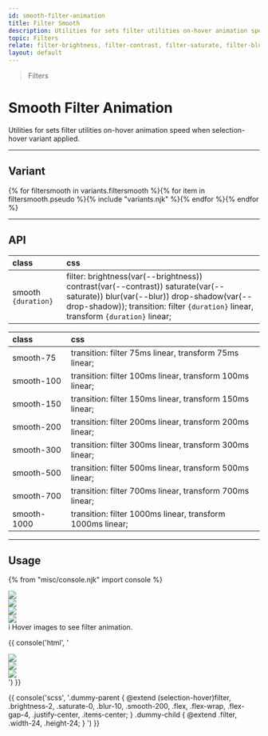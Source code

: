 ```yaml
---
id: smooth-filter-animation
title: Filter Smooth
description: Utilities for sets filter utilities on-hover animation speed when selection-hover variant applied.
topic: Filters
relate: filter-brightness, filter-contrast, filter-saturate, filter-blur
layout: default
---
```


> Filters

# Smooth Filter Animation

Utilities for sets filter utilities on-hover animation speed when selection-hover variant applied.

---

## Variant

<div class="flex flex-gap-2 flex-wrap justify-start items-center">{% for filtersmooth in variants.filtersmooth %}{% for item in filtersmooth.pseudo %}{% include "variants.njk" %}{% endfor %}{% endfor %}</div>

---

## API

| <span class="padding-x-3 padding-y-1 text-white bg-shade-granite-5 font-semibold curve-border-md">class</span> | <span class="padding-x-3 padding-y-1 text-white bg-shade-granite-5 font-semibold curve-border-md">css</span> |
|:--|:--|
| smooth `{duration}` | filter: brightness(var(--brightness)) contrast(var(--contrast)) saturate(var(--saturate)) blur(var(--blur)) drop-shadow(var(--drop-shadow)); transition: filter `{duration}` linear, transform `{duration}` linear; |

| <span class="padding-x-3 padding-y-1 text-white bg-shade-granite-5 font-semibold curve-border-md">class</span> | <span class="padding-x-3 padding-y-1 text-white bg-shade-granite-5 font-semibold curve-border-md">css</span> |
|:--|:--|
| smooth-75 | transition: filter 75ms linear, transform 75ms linear; |
| smooth-100 | transition: filter 100ms linear, transform 100ms linear; |
| smooth-150 | transition: filter 150ms linear, transform 150ms linear; |
| smooth-200 | transition: filter 200ms linear, transform 200ms linear; |
| smooth-300 | transition: filter 300ms linear, transform 300ms linear; |
| smooth-500 | transition: filter 500ms linear, transform 500ms linear; |
| smooth-700 | transition: filter 700ms linear, transform 700ms linear; |
| smooth-1000 | transition: filter 1000ms linear, transform 1000ms linear; |

---

## Usage

{% from "misc/console.njk" import console %}

<div class="padding-x-4 margin-y-4 margin-x-auto">
  <div class="flex flex-column justify-center items-center">
    <div class="(selection-hover)filter brightness-2 saturate-0 blur-10 smooth-200 ... flex flex-wrap flex-gap-4 justify-center items-center">
      <div class="transform (hover)scale-125 ... transition duration-700 ease-in-out .... cursor-pointer">
        <img class="width-24 height-24 ... object-cover object-center ... bg-tint-granite-1 ... curve-border-lg ... shadow ... filter saturate-4" src="https://picsum.photos/100?random=1">
      </div>
      <div class="transform (hover)scale-125 ... transition duration-700 ease-in-out ... cursor-pointer">
        <img class="width-24 height-24 ... object-cover object-center ... bg-tint-granite-1 ... curve-border-lg ... shadow ... filter saturate-4" src="https://picsum.photos/100?random=2">
      </div>
      <div class="transform (hover)scale-125 ... transition duration-700 ease-in-out ... cursor-pointer">
        <img class="width-24 height-24 ... object-cover object-center ... bg-tint-granite-1 ... curve-border-lg ... shadow ... filter saturate-4" src="https://picsum.photos/100?random=3">
      </div>
      <div class="transform (hover)scale-125 ... transition duration-700 ease-in-out ... cursor-pointer">
        <img class="width-24 height-24 ... object-cover object-center ... bg-tint-granite-1 ... curve-border-lg ... shadow ... filter saturate-4" src="https://picsum.photos/100?random=4">
      </div>
    </div>
    <div class="padding-t-8 text-gray-6 text-sm text-center">
      <span class="margin-r-2 padding-x-3 padding-y-1 text-white text-lg align-middle font-semibold text-italic font-serif bg-tint-granite-5 curve-border-full">i</span>
      Hover images to see filter animation.
    </div>
  </div>
</div>

{{ console('html',
'<!-- parent -->
  <div class="(selection-hover)filter brightness-2 saturate-0 blur-10 smooth-200 ... flex flex-wrap flex-gap-4 justify-center items-center">
    <!-- child -->
    <div>
      <img class="filter ... width-24 height-24" src="...">
    </div>
    <div>
      <img class="filter ... width-24 height-24" src="...">
    </div>
    <div>
      <img class="filter ... width-24 height-24" src="...">
    </div>
  </div>
') }}

{{ console('scss',
'.dummy-parent {
    @extend
      \(selection-hover\)filter,
      .brightness-2,
      .saturate-0,
      .blur-10,
      .smooth-200,
      .flex,
      .flex-wrap,
      .flex-gap-4,
      .justify-center,
      .items-center;
}
.dummy-child {
    @extend
      .filter,
      .width-24,
      .height-24;
}
') }}



